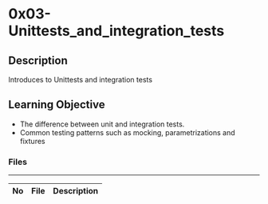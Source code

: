 # 0x03-Unittests_and_integration_tests

## Description

Introduces to Unittests and integration tests

## Learning Objective

* The difference between unit and integration tests.
* Common testing patterns such as mocking, parametrizations and fixtures

### Files

---
No | File | Description
---|---|---